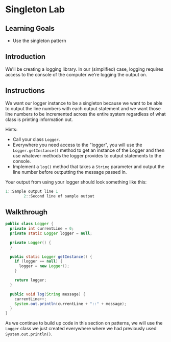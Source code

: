 # Singleton Lab

## Learning Goals

- Use the singleton pattern

## Introduction

We'll be creating a logging library. In our (simplified) case, logging requires
access to the console of the computer we're logging the output on.

## Instructions

We want our logger instance to be a singleton because we want to be able to
output the line numbers with each output statement and we want those line
numbers to be incremented across the entire system regardless of what class is
printing information out.

Hints:

- Call your class `Logger`.
- Everywhere you need access to the "logger", you will use the
  `Logger.getInstance()` method to get an instance of the Logger and then use
  whatever methods the logger provides to output statements to the console.
- Implement a `log()` method that takes a `String` parameter and output the line
  number before outputting the message passed in.

Your output from using your logger should look something like this:

```java
1::Sample output line 1
        2::Second line of sample output
```

## Walkthrough

```java
public class Logger {
  private int currentLine = 0;
  private static Logger logger = null;

  private Logger() {
  }

  public static Logger getInstance() {
    if (logger == null) {
      logger = new Logger();
    }

    return logger;
  }

  public void log(String message) {
    currentLine++;
    System.out.println(currentLine + "::" + message);
  }
}
```

As we continue to build up code in this section on patterns, we will use the
`Logger` class we just created everywhere where we had previously used
`System.out.println()`.
